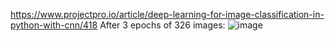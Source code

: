 https://www.projectpro.io/article/deep-learning-for-image-classification-in-python-with-cnn/418
After 3 epochs of 326 images:
![image](https://github.com/user-attachments/assets/1aaceac2-2c8c-4820-8faf-0e76db43354c)
